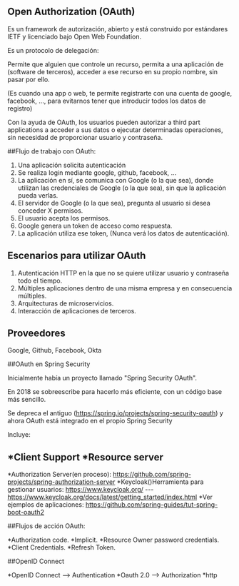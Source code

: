 
## Open Authorization (OAuth)

Es un framework de autorización, abierto y está construido por estándares IETF y licenciado bajo Open Web Foundation.

Es un protocolo de delegación:

Permite que alguien que controle un recurso, permita a una aplicación de (software de terceros), acceder a ese recurso en su propio nombre, sin pasar por ello.

(Es cuando una app o web, te permite registrarte con una cuenta de google, facebook, ..., para evitarnos tener que introducir todos los datos de registro)

Con la ayuda de OAuth, los usuarios pueden autorizar a third part applications a acceder a sus datos o ejecutar determinadas operaciones, sin necesidad de proporcionar usuario y contraseña.

##Flujo de trabajo con OAuth:

1. Una aplicación solicita autenticación
2. Se realiza login mediante google, github, facebook, ...
3. La aplicación en sí, se comunica con Google (o la que sea), donde utilizan las credenciales de Google (o la que sea), sin que la aplicación pueda verlas.
4. El servidor de Google (o la que sea), pregunta al usuario si desea conceder X permisos.
5. El usuario acepta los permisos.
6. Google genera un token de acceso como respuesta.
7. La aplicación utiliza ese token, (Nunca verá los datos de autenticación).


## Escenarios para utilizar OAuth

1. Autenticación HTTP en la que no se quiere utilizar usuario y contraseña todo el tiempo.
2. Múltiples aplicaciones dentro de una misma empresa y en consecuencia múltiples.
3. Arquitecturas de microservicios.
4. Interacción de aplicaciones de terceros.


## Proveedores

Google, Github, Facebook, Okta

##OAuth en Spring Security

Inicialmente había un proyecto llamado "Spring Security OAuth".

En 2018 se sobreescribe para hacerlo más eficiente, con un código base más sencillo.

Se depreca el antiguo (https://spring.io/projects/spring-security-oauth) y ahora OAuth está integrado en el propio Spring Security

Incluye:

*Client Support
*Resource server
-----------------
*Authorization Server(en proceso): https://github.com/spring-projects/spring-authorization-server
*Keycloak()Herramienta para gestionar usuarios: https://www.keycloak.org/ ---  https://www.keycloak.org/docs/latest/getting_started/index.html
*Ver ejemplos de aplicaciones: https://github.com/spring-guides/tut-spring-boot-oauth2

##Flujos de acción OAuth:

*Authorization code.
*Implicit.
*Resource Owner password credentials.
*Client Credentials.
*Refresh Token.

##OpenID Connect

*OpenID Connect --> Authentication
*Oauth 2.0 --> Authorization
*http
